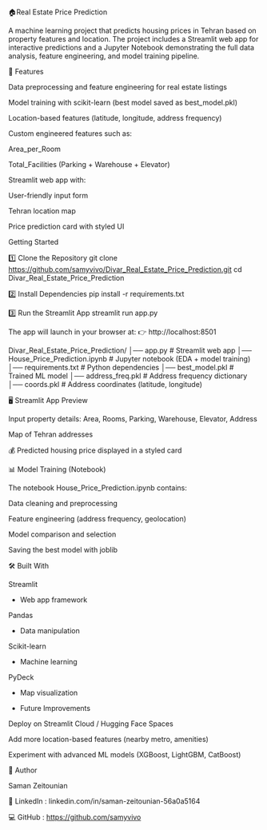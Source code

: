 🏠Real Estate Price Prediction

A machine learning project that predicts housing prices in Tehran based on property features and location.
The project includes a Streamlit web app for interactive predictions and a Jupyter Notebook demonstrating the full data analysis, feature engineering, and model training pipeline.

📌 Features

Data preprocessing and feature engineering for real estate listings

Model training with scikit-learn (best model saved as best_model.pkl)

Location-based features (latitude, longitude, address frequency)

Custom engineered features such as:

Area_per_Room

Total_Facilities (Parking + Warehouse + Elevator)

Streamlit web app with:

User-friendly input form

Tehran location map

Price prediction card with styled UI

Getting Started

1️⃣ Clone the Repository
git clone https://github.com/samyvivo/Divar_Real_Estate_Price_Prediction.git
cd Divar_Real_Estate_Price_Prediction

2️⃣ Install Dependencies
pip install -r requirements.txt

3️⃣ Run the Streamlit App
streamlit run app.py

The app will launch in your browser at:
👉 http://localhost:8501

Divar_Real_Estate_Price_Prediction/
│── app.py                     # Streamlit web app
│── House_Price_Prediction.ipynb # Jupyter notebook (EDA + model training)
│── requirements.txt           # Python dependencies
│── best_model.pkl             # Trained ML model
│── address_freq.pkl           # Address frequency dictionary
│── coords.pkl                 # Address coordinates (latitude, longitude)


🖥️ Streamlit App Preview

Input property details: Area, Rooms, Parking, Warehouse, Elevator, Address

Map of Tehran addresses

💰 Predicted housing price displayed in a styled card

📊 Model Training (Notebook)

The notebook House_Price_Prediction.ipynb contains:

Data cleaning and preprocessing

Feature engineering (address frequency, geolocation)

Model comparison and selection

Saving the best model with joblib

🛠️ Built With

Streamlit
 - Web app framework

Pandas
 - Data manipulation

Scikit-learn
 - Machine learning

PyDeck
 - Map visualization

 - Future Improvements

Deploy on Streamlit Cloud / Hugging Face Spaces

Add more location-based features (nearby metro, amenities)

Experiment with advanced ML models (XGBoost, LightGBM, CatBoost)

👤 Author

Saman Zeitounian

🔗 LinkedIn : linkedin.com/in/saman-zeitounian-56a0a5164

💻 GitHub : https://github.com/samyvivo

